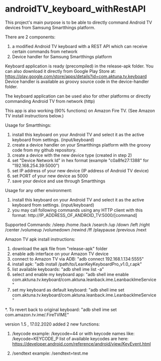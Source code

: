 # androidTV_keyboard_withRestAPI
This project's main purpose is to be able to directly command Android TV devices from Samsung Smartthings platform.

There are 2 components:
1. a modified Android TV keyboard with a REST API which can receive certain commands from network
2. Device handler for Samsung Smartthings platform

Keyboard application is ready (precompiled) in the release-apk folder.
You can also download it directly from Google Play Store at: https://play.google.com/store/apps/details?id=com.aktuna.tv.keyboard
Device handler is available as groovy source code in the device-handler folder.

The keyboard application can be used also for other platforms or directly commanding Android TV from network (http)

This app is also working (90% functions) on Amazon Fire TV.
(See Amazon TV install instructions below.)

Usage for Smartthings:
1. install this keyboard on your Android TV and select it as the active keyboard from settings. (input/keyboard)
2. create a device handler on your Smartthings platform with the groovy code from my github repository.
3. create a device with the new device type (created in step 2)
4. set "Device Network Id" in hex format (example "c0a8fe27:1388" for "192.168.254.39:5000")
5. set IP address of your new device (IP address of Android TV device)
6. set PORT of your new device as 5000
7. save your device and use through Smartthings

Usage for any other environment:
1. install this keyboard on your Android TV and select it as the active keyboard from settings. (input/keyboard)
2. you may call following commands using any HTTP client with this format:
http://IP_ADDRESS_OF_ANDROID_TV:5000/[command]

Supported Commands:
/sleep
/home
/back
/search
/up
/down
/left
/right
/center
/volumeup
/volumedown
/rewind
/ff
/playpause
/previous
/next

Amazon TV apk install instructions:
1. download the apk file from "release-apk" folder
2. enable adb interface on your Amazon TV device
3. connect to Amazon TV via ADB:
"adb connect 192.168.1.134:5555"
4. install apk:
"adb install /path/to/LeanKeyKeyboardPro_v1.0_r.apk"
5. list available keyboards:
"adb shell ime list -a"
6. select and enable my keyboard app:
"adb shell ime enable com.aktuna.tv.keyboard/com.aktuna.leanback.ime.LeanbackImeService"
7. set my keyboard as default keyboard:
"adb shell ime set com.aktuna.tv.keyboard/com.aktuna.leanback.ime.LeanbackImeService"

*. To revert back to original keyboard:
"adb shell ime set com.amazon.tv.ime/.FireTVIME"

version 1.5 , 17.02.2020 added 2 new functions:

1. /keycode
example:
/keycode=44
or with keycode names like:
/keycode=KEYCODE_P
list of available keycodes are here:
https://developer.android.com/reference/android/view/KeyEvent.html

2. /sendtext
example:
/sendtext=test.me
